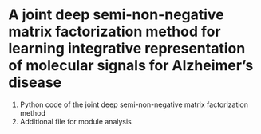 A joint deep semi-non-negative matrix factorization method for learning integrative representation of molecular signals for Alzheimer’s disease
=============

1. Python code of the joint deep semi-non-negative matrix factorization method
2. Additional file for module analysis
